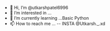 - 👋 Hi, I’m @utkarshpatel6996
- 👀 I’m interested in ...
- 🌱 I’m currently learning ...Basic Python
- 📫 How to reach me ... -- INSTA @Utkarsh._.xd 

<!---
utkarshpatel6996/utkarshpatel6996 is a ✨ special ✨ repository because its `README.md` (this file) appears on your GitHub profile.
You can click the Preview link to take a look at your changes.
--->
